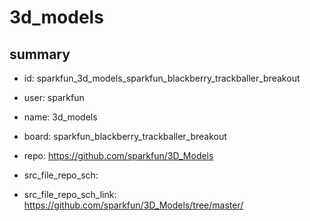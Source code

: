 # 3d_models
 
## summary 
* id: sparkfun_3d_models_sparkfun_blackberry_trackballer_breakout
* user: sparkfun
* name: 3d_models
* board: sparkfun_blackberry_trackballer_breakout
* repo: https://github.com/sparkfun/3D_Models



* src_file_repo_sch: 
* src_file_repo_sch_link: https://github.com/sparkfun/3D_Models/tree/master/






